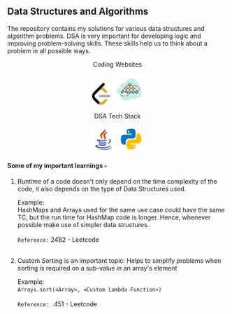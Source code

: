 ## Data Structures and Algorithms


The repository contains my solutions for various data structures and algorithm problems.
DSA is very important for developing logic and improving problem-solving skills. These skills help us to think about a problem in all possible ways. 

<p align="center">Coding Websites</p>
<p align="center">
<img src="Readme Resources/leetcode_icon.png" height="50px" width="50px" alt="">
<img src="Readme Resources/interview_bit_2.png" height="70px" width="70px" alt="">
</p>

<p align="center">DSA Tech Stack</p>
<p align="center">
<img src="Readme Resources/java_icon.png" height="60px" width="60px" alt="">
<img src="Readme Resources/python_icon.png" height="60px" width="60px" alt="">
</p>

#### Some of my important learnings - 
1. Runtime of a code doesn't only depend on the time complexity of the code, it also depends on the type of Data Structures used.

    Example: <br>HashMaps and Arrays used for the same use case could have the same TC, but the run time for HashMap code is longer.
    Hence, whenever possible make use of simpler data structures.<br><br>
    `Reference:` 2482 - Leetcode
   <br><br>


2. Custom Sorting is an important topic: Helps to simplify problems when sorting is required on a sub-value in an array's element
   
    Example:<br> `Arrays.sort(<Array>, <Custom Lambda Function>)`<br><br>
    `Reference: ` 451 - Leetcode

     <br><br>

